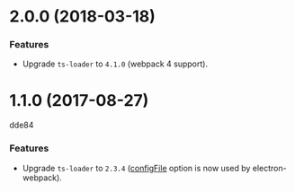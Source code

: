 # 2.0.0 (2018-03-18)

### Features

* Upgrade `ts-loader` to `4.1.0` (webpack 4 support).

# 1.1.0 (2017-08-27)
dde84
### Features

* Upgrade `ts-loader` to `2.3.4` ([configFile](https://github.com/TypeStrong/ts-loader/pull/607) option is now used by electron-webpack).